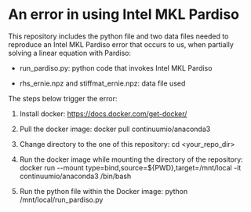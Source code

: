 An error in using Intel MKL Pardiso
=====

This repository includes the python file and two data files needed to reproduce an Intel MKL
Pardiso error that occurs to us, when partially solving a linear
equation with Pardiso:


- run_pardiso.py: python code that invokes Intel MKL Pardiso

- rhs_ernie.npz and stiffmat_ernie.npz: data file used


The steps below trigger the error:

1. Install docker: https://docs.docker.com/get-docker/

2. Pull the docker image:  docker pull continuumio/anaconda3

3. Change directory to the one of this repository: cd <your_repo_dir>

4. Run the docker image while mounting the directory of the repository:
  docker run --mount type=bind,source=${PWD},target=/mnt/local -it continuumio/anaconda3 /bin/bash

5. Run the python file within the Docker image:
  python /mnt/local/run_pardiso.py

